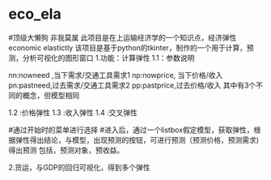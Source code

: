 # eco_ela
#顶级大懒狗
非我莫属
此项目是在上运输经济学的一个知识点，经济弹性economic elastictly
该项目是基于python的tkinter，制作的一个用于计算，预测，分析可视化的图形窗口
1.功能：计算弹性
1.1：参数说明

nn:nowneed ,当下需求/交通工具需求1
np:nowprice, 当下价格/收入
pn:pastneed,过去需求/交通工具需求2
pp:pastprice,过去价格/收入
其中有3个不同的概念，但模型相同

1.2 :价格弹性
1.3 :收入弹性
1.4 :交叉弹性

#通过开始时的菜单进行选择
#进入后，通过一个listbox假定模型，获取弹性，根据弹性得出结论，与模型，出现预测的按钮，可进行预测（预测价格，预测需求)得出预测
包括，预测对象，预收益。

2.货运，与GDP的回归可视化，得到多个弹性


